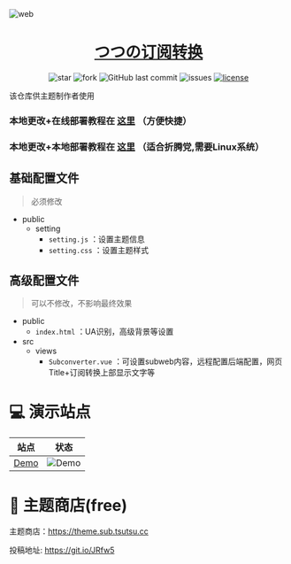 <img src="https://cdn.jsdelivr.net/gh/lhl77/repository@main/blog/20210802143449.png" alt="web"/>

<h1 align="center"><a href="https://sub.tsutsu.cc/" target="_blank">つつの订阅转换</a></h1>

<p align="center">
<img alt="star" src="https://img.shields.io/github/stars/lhl77/subweb-tsutsu.svg"/>
<img alt="fork" src="https://img.shields.io/github/forks/lhl77/subweb-tsutsu.svg"/>
<img alt="GitHub last commit" src="https://img.shields.io/github/last-commit/lhl77/subweb-tsutsu.svg?label=commits">
<img alt="issues" src="https://img.shields.io/github/issues/lhl77/subweb-tsutsu.svg"/>
<a href="https://github.com/lhl77/subweb-tsutsu/blob/master/LICENSE"><img alt="license" src="https://img.shields.io/github/license/lhl77/subweb-tsutsu.svg"/></a>
</p>

该仓库供主题制作者使用  

### 本地更改+在线部署教程在 [这里](https://github.com/lhl77/subweb-tsutsu/wiki)  （方便快捷）

### 本地更改+本地部署教程在 [这里](https://github.com/lhl77/subweb-tsutsu/wiki/%E3%81%A4%E3%81%A4%E3%81%AE%E8%AE%A2%E9%98%85%E8%BD%AC%E6%8D%A2%E2%80%94%E2%80%94%E6%9C%AC%E5%9C%B0%E6%90%AD%E5%BB%BA%E6%95%99%E7%A8%8B-for-%E6%8A%98%E8%85%BE%E5%85%9A)  （适合折腾党,需要Linux系统）

## 基础配置文件

> 必须修改

- public
    - setting
        - `setting.js` ：设置主题信息
        - `setting.css` ：设置主题样式


## 高级配置文件

> 可以不修改，不影响最终效果

- public
    - `index.html` ：UA识别，高级背景等设置
- src
    - views
        - `Subconverter.vue` ：可设置subweb内容，远程配置后端配置，网页Title+订阅转换上部显示文字等

# 💻 演示站点

| 站点                                  | 状态                                                         |
| ------------------------------------- | ------------------------------------------------------------ |
| [Demo](https://demo.sub.tsutsu.cc/)       | ![Demo](https://img.shields.io/website?url=https://demo.sub.tsutsu.cc/) |

# 🎨 主题商店(free)
主题商店：https://theme.sub.tsutsu.cc

投稿地址: https://git.io/JRfw5

